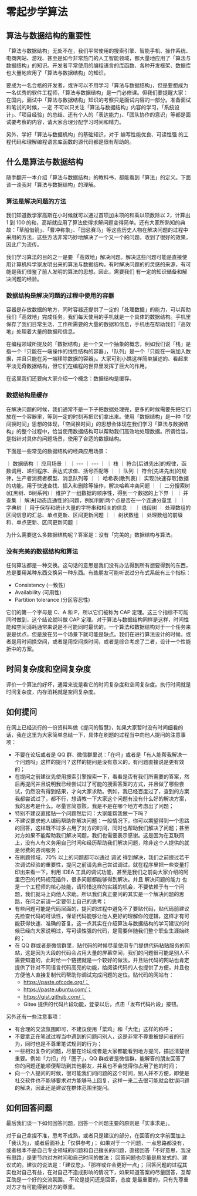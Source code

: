 # 零起步学算法

## 算法与数据结构的重要性
「算法与数据结构」无处不在，我们平常使用的搜索引擎、智能手机、操作系统、电商网站、游戏、甚至是如今非常热门的人工智能领域，都大量地应用了「算法与数据结构」的知识。开发者平常使用的编程语言的库函数、各种开发框架、数据库也大量地应用了「算法与数据结构」的知识。

要成为一名合格的开发者，或许可以不用学习「算法与数据结构」，但是要想成为一名优秀的软件工程师，「算法与数据结构」是一门必修课。但我们要提醒大家：在国内，面试中「算法与数据结构」知识的考察只是面试内容的一部分。准备面试和笔试的时候，一定 不可以只关注「算法与数据结构」内容的学习，「系统设计」、「项目经验」的总结、还有个人的「表达能力」、「团队协作的意识」等都是面试要考察的内容，请大家合理分配学习时间和精力。

另外，学好「算法与数据机构」的基础知识，对于 编写性能优良、可读性强 的工程代码和理解编程语言库函数的源代码都是很有帮助的。

## 什么是算法与数据结构
随手翻开一本介绍「算法与数据结构」的教科书，都能看到「算法」的定义。下面谈一谈我对「算法与数据结构」的理解。

### 算法是解决问题的方法
我们知道数学家高斯在小时候就可以通过首项加末项的和乘以项数除以 2，计算出 1 到 100 的和，高斯就应用了算法使得求解问题变得简单。还有大家所熟知的典故：「草船借箭」、「曹冲称象」、「田忌赛马」等这些历史人物在解决问题的过程中采用的方法，这些方法非常巧妙地解决了一个又一个的问题，收到了很好的效果，因此广为流传。

我们学习算法的目的之一是要 「高效地」解决问题。解决这些问题可能是直接使用计算机科学家发明出来的算法与数据结构，有时解决问题的的灵感的来源，有可能是我们借鉴了前人发明的算法的思想。因此，需要我们 有一定的知识储备和解决问题的经验。

### 数据结构是解决问题的过程中使用的容器
容器是存放数据的地方，同时容器还提供了一定的「处理数据」的能力，可以帮助我们「高效地」完成任务。我们每天使用的手机就是一个具体的数据结构。手机里保存了我们日常生活、工作所需要的大量的数据和信息，手机也在帮助我们「高效地」处理着大量的数据和信息。

在编程领域所提及的「数据结构」是一个又一个抽象的概念，例如我们说「栈」是指一个「只能在一端操作的线性结构的容器」，「队列」是一个「只能在一端加入数据，并且只能在另一端移除数据的容器」。大家可别小瞧这样简单描述的、看起来平淡无奇数据结构，但它们在编程的世界里发挥了巨大的作用。

在这里我们还要向大家介绍一个概念：数据结构是缓存。

### 数据结构是缓存
在解决问题的时候，我们通常不是一下子把数据处理完，更多的时候需要先把它们放在一个容器里，等到一定的时刻再把它们拿出来。使用「数据结构」是一种「空间换时间」思想的体现，「空间换时间」的思想会体现在我们学习「算法与数据结构」的整个过程中，恰当使用数据结构可以帮助我们高效地处理数据。所谓恰当，是指针对具体的问题场景，使用了合适的数据结构。

下面是一些常见的数据结构的经典应用场景：

｜ 数据结构 ｜ 应用场景 ｜
｜ --- ｜ --- ｜
｜ 栈 ｜ 符合[后进先出]的规律，函数调用、递归程序、表达式求值、括号匹配等 ｜
｜ 队列 ｜ 符合[先进先出]的规律，生产者消费者模型、消息队列等 ｜
｜ 哈希表(散列表)｜ 实现[快速存取]数据的功能，用于快速查找、插入和删除等操作，解决哈希冲突问题 ｜
｜ 二分搜索树(红黑树、B树系列)｜ 维护了一组数据的顺序性，得到一个数据的上下界 ｜
｜ 并查集 ｜ 解决[动态连通性]的问题，例如判断两个点是否在一个连通分量里 ｜
｜ 字典树 ｜ 用于保存和统计大量的字符串和相关的信息 ｜
｜ 线段树 ｜ 处理数组的区间信息的汇总、单点更新、区间更新问题 ｜
｜ 树状数组 ｜ 处理数组的前缀和、单点更新、区间更新问题 ｜

为什么需要这么多数据结构呢？答案是：没有「完美的」数据结构与算法。

### 没有完美的数据结构和算法
任何算法都是一种交换。这句话的意思是我们没有办法得到所有想要得到的东西，总是要用某种东西交换另一种东西。有些朋友可能听说过分布式系统有三个指标：
* Consistency (一致性)
* Availability (可用性)
* Partition tolerance (分区容忍性)

它们的第一个字母是 C、A 和 P，所以它们被称为 CAP 定理。这三个指标不可能同时做到，这个结论就叫做 CAP 定理。对于算法与数据结构同样是这样，时间性能和空间消耗通常来说是不可能同时最优的，一个算法和数据结构对于一个任务来说是优点，但是放在另一个场景下就可能是缺点。我们在进行算法设计的时候，或者是用时间换空间，或者是用空间换时间，或者是综合考虑了二者，设计一个性能折中的方案。


## 时间复杂度和空间复杂度
评价一个算法的好坏，通常来说是看它的时间复杂度和空间复杂度。执行时间就是时间复杂度，内存消耗就是空间复杂度。


## 如何提问
在网上已经流行的一份资料叫做《提问的智慧》，如果大家暂时没有时间细看的话，我在这里为大家简单总结一下，具体在刷题的过程当中向他人提问的注意事项：

* 不要在论坛或者是 QQ 群、微信群里说：「在吗」或者是「有人能帮我解决一个问题吗」这样的提问？这样的提问是没有意义的，有问题直接说是更有效的；
* 在提问之前建议先使用搜索引擎搜索一下，看看是否有我们所需要的答案，然后再提问并且说明我已经尝试过了可能的搜索答案的方式，并且做了哪些尝试，仍然没有得到结果，才向大家求助。例如，我已经百度过了，查到的方案我都尝试过了，都不行，想请教一下大家这个问题有没有什么好的解决方案，我的思考是什么。尽量言简意赅，我是不是在哪个地方考虑出了问题；
* 特别不建议直接贴一个问题然后问：大家能帮我做一下吗？
* 不建议要求他人编码帮助你解决问题：一般情况下，你可以期望得到一个思路的回答，这样既不过多占用了对方的时间，同时也帮助我们解决了问题；甚至对方如果不能帮助我们解决问题，我们也需要表示感谢。这是因为在互联网上，没有人有义务用自己时间和经历帮助我们解决问题，除非这个人提供的就是付费的咨询服务；
* 在刷题领域，70% 以上的问题都可以通过 调试 得到解决，我们之前提过若干次调试经验的重要性，提问之前请先自己尝试调试，就在程序里把一些变量打印出来看一下，利用 IDEA 工具的调试功能，甚至是我们之前向大家介绍的阿里巴巴的代码规范插件，很多问题都能够得到解决。并且 解决问题的能力 也是一个工程师的核心技能，请珍惜这样的实践的机会，不要依赖于有一个问题，我们就马上向他人求助。所以我们真正要问的其实是一个解决问题的思路，在问之前请一定要带上自己的思考；
* 有些问题可能是代码层面的，提问的过程中避免不了要贴代码，贴代码前建议先检查代码的可读性，保证代码能够让他人更好的理解你的逻辑，这样才有可能获得快速、准确的答复。这一点其实在介绍算法与数据结构的学习建议的时候已经向大家说明过，写可读性强的代码，是需要伴随我们整个职业生涯始终的；
* 在 QQ 群或者是微信群里，贴代码的时候尽量使用专门提供代码粘贴服务的网站，这是因为大段的代码会占用大量的屏幕空间，我们的问题很可能是别人不需要知道的，此时给一个链接就是一个较好的做法，并且贴代码的网站也肯定提供了针对不同语言代码高亮的功能，给阅读代码的人也提供了方便，并且也方便他人直接复制代码帮助你调试完成问题的定位。贴代码的网站有：
    * https://paste.ofcode.org/；
    * https://paste.ubuntu.com/；
    * https://gist.github.com/；
    * Gitee 提供的代码片段功能，登录以后，点击「发布代码片段」按钮。

另外还有一些注意事项：
* 有合理的交流氛围即可，不建议使用「菜鸡」和「大佬」这样的称呼；
* 不要拿正在笔试过程当中遇到的问题问别人，这是非常不尊重被提问者的行为，同时也是不尊重笔试规则的行为；
* 一些相对复杂的问题，尽量在论坛或者是大家都能看到地方提问，描述清楚很重要。例如「力扣」的「圈子」，QQ 群或者是微信群，能解答的朋友回答了你的问题还能顺便帮助到其他朋友，并且也不会觉得你占用了他的时间；
* 向一个人提问的时候，很可能我们问问题的这个时间，别人并不方便，即使是社交软件也不能够要求对方能够马上回复，这样一来二去很可能就会耽误问题的解决，因此还是建议在群体范围里提问。

## 如何回答问题
最后我们谈一下如何回答问题，回答一个问题主要的原则是「实事求是」。

对于自己拿捏不准，思考不成熟，或者只是建议的部分，在回答的文字前面加上「我认为」，或者后面补上「仅供参考」；
如果对于一个问题，一点思路都没有，或者根本不是自己专业领域的问题和自己擅长的问题，直接回答「不好意思，我没有思路」是更节约对方时间和自己时间的做法；
回答问题也尽量是启发式的、建议式的。建议的说法是：「建议您」、「那样或许会更好一点」；
回答问题的过程其实也对自己有益，在对自己不造成影响的情况下，如果知道答案的尽量回答，互帮互助是一个好的交流氛围。
不论是提问还是回答，态度 是最重要的，只有先尊重对方才有可能得到对方的尊重。
